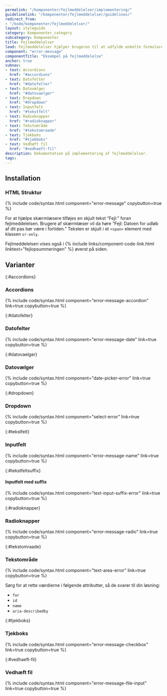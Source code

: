 ```yaml
---
permalink: "/komponenter/fejlmeddelelser/implementering/"
guidelinelink: "/komponenter/fejlmeddelelser/guidelines/"
redirect_from:
- "/kode/komponenter/fejlmeddelelser/"
layout: styleguide
category: Komponenter_category
subcategory: Komponenter
title: Fejlmeddelelser
lead: Fejlmeddelelser hjælper brugeren til at udfylde enkelte formularelementer korrekt.
component: "error-message"
componentTitle: "Eksempel på fejlmeddelelse"
anchor: true
subnav:
- text: Accordions
  href: "#accordions"
- text: Datofelter
  href: "#datofelter"
- text: Datovælger
  href: "#datovaelger"
- text: Dropdown
  href: "#dropdown"
- text: Inputfelt
  href: "#tekstfelt"
- text: Radioknapper
  href: "#radioknapper"
- text: Tekstområde
  href: "#tekstomraade"
- text: Tjekboks
  href: "#tjekboks"
- text: Vedhæft fil
  href: "#vedhaeft-fil"
description: Dokumentation på implementering af fejlmeddelelser.
tags:
---
```


## Installation

### HTML Struktur

{% include code/syntax.html component="error-message" copybutton=true %}

For at hjælpe skærmlæsere tilføjes en skjult tekst “Fejl:” foran fejlmeddelelsen. Brugere af skærmlæser vil da høre “Fejl: Datoen for udløb af dit pas bør være i fortiden.”
Teksten er skjult i et `<span>` element med klassen `sr-only`.

Fejlmeddelelsen vises også i {% include links/component-code-link.html linktext="fejlopsummeringen" %} øverst på siden.

## Varianter

{:#accordions}
### Accordions

{% include code/syntax.html component="error-message-accordion" link=true copybutton=true %}
 
{:#datofelter}
### Datofelter

{% include code/syntax.html component="error-message-date" link=true copybutton=true %}

{:#datovaelger}
### Datovælger

{% include code/syntax.html component="date-picker-error" link=true copybutton=true %}

{:#dropdown}
### Dropdown

{% include code/syntax.html component="select-error" link=true copybutton=true %}

{:#tekstfelt}
### Inputfelt

{% include code/syntax.html component="error-message-name" link=true copybutton=true %}

{:#tekstfeltsuffix}
#### Inputfelt med suffix

{% include code/syntax.html component="text-input-suffix-error" link=true copybutton=true %}

{:#radioknapper}
### Radioknapper

{% include code/syntax.html component="error-message-radio" link=true copybutton=true %}

{:#tekstomraade}
### Tekstområde

{% include code/syntax.html component="text-area-error" link=true copybutton=true %}

Sørg for at rette værdierne i følgende attributter, så de svarer til din løsning:

- `for`
- `id`
- `name`
- `aria-describedby`


{:#tjekboks}
### Tjekboks

{% include code/syntax.html component="error-message-checkbox" link=true copybutton=true %}

{:#vedhaeft-fil}
### Vedhæft fil

{% include code/syntax.html component="error-message-file-input" link=true copybutton=true %}
